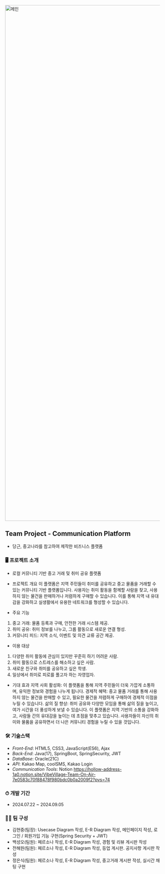 <img width="1680" alt="메인" src="https://github.com/user-attachments/assets/66a3774c-af50-420e-a34c-0db30ee18dd5">

## Team Project - Communication Platform
 - 당근, 중고나라를 참고하여 제작한 비즈니스 플랫폼

### 🖥 프로젝트 소개
- 로컬 커뮤니티 기반 중고 거래 및 취미 공유 플랫폼

- 프로젝트 개요
이 플랫폼은 지역 주민들이 취미를 공유하고 중고 물품을 거래할 수 있는 커뮤니티 기반 플랫폼입니다.
사용자는 취미 활동을 함께할 사람을 찾고, 사용하지 않는 물건을 판매하거나 저렴하게 구매할 수 있습니다.
이를 통해 지역 내 유대감을 강화하고 실생활에서 유용한 네트워크를 형성할 수 있습니다.

- 주요 기능
1. 중고 거래: 물품 등록과 구매, 안전한 거래 시스템 제공.
2. 취미 공유: 취미 정보를 나누고, 그룹 활동으로 새로운 연결 형성.
3. 커뮤니티 피드: 지역 소식, 이벤트 및 의견 교류 공간 제공.

- 이용 대상
1. 다양한 취미 활동에 관심이 있지만 꾸준히 하기 어려운 사람.
2. 취미 활동으로 스트레스를 해소하고 싶은 사람.
3. 새로운 친구와 취미를 공유하고 싶은 학생.
4. 일상에서 취미로 피로를 풀고자 하는 자영업자.

- 기대 효과
지역 사회 활성화: 이 플랫폼을 통해 지역 주민들이 더욱 가깝게 소통하며, 유익한 정보와 경험을 나누게 됩니다.
경제적 혜택: 중고 물품 거래를 통해 사용하지 않는 물건을 판매할 수 있고, 필요한 물건을 저렴하게 구매하여 경제적 이점을 누릴 수 있습니다.
삶의 질 향상: 취미 공유와 다양한 모임을 통해 삶의 질을 높이고, 여가 시간을 더 풍성하게 보낼 수 있습니다.
이 플랫폼은 지역 기반의 소통을 강화하고, 사람들 간의 유대감을 높이는 데 초점을 맞추고 있습니다. 사용자들이 자신의 취미와 물품을 공유하면서 더 나은 커뮤니티 경험을 누릴 수 있을 것입니다.

### 🛠️ 기술스택
 - *Front-End*: HTML5, CSS3, JavaScript(ES6), Ajax
 - *Back-End*: Java(17), SpringBoot, SpringSecurity, JWT
 - *DataBase*: Oracle(21C)
 - *API*: Kakao Map, coolSMS, Kakao Login
 - *Communication Tools*: Notion
   https://hollow-address-1a0.notion.site/VibeVillage-Team-On-Air-7e0583c70f88478f980bdc0b0a2009f2?pvs=74

### ⏱ 개발 기간
* 2024.07.22 ~ 2024.09.05
  
### 👍🏻 팀 구성
 - 김현중(팀장): Usecase Diagram 작성, E-R Diagram 작성, 메인페이지 작성, 로그인 / 회원가입 기능 구현(Spring Security + JWT)
 - 백성오(팀원): 페르소나 작성, E-R Diagram 작성, 경험 및 리뷰 게시판 작성
 - 전해원(팀원): 페르소나 작성, E-R Diagram 작성, 등업 게시판. 공지사항 게시판 작성
 - 정은식(팀원): 페르소나 작성, E-R Diagram 작성, 중고거래 게시판 작성, 실시간 채팅 구현

